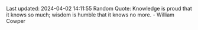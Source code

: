 Last updated: 2024-04-02 14:11:55
Random Quote: Knowledge is proud that it knows so much; wisdom is humble that it knows no more. - William Cowper